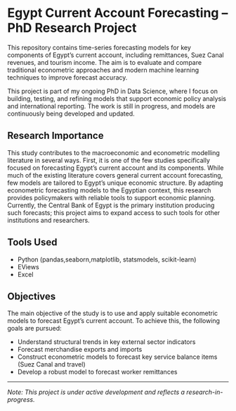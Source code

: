 # Egypt Current Account Forecasting – PhD Research Project

This repository contains time-series forecasting models for key components of Egypt’s current account, including remittances, Suez Canal revenues, and tourism income. The aim is to evaluate and compare traditional econometric approaches and modern machine learning techniques to improve forecast accuracy.

This project is part of my ongoing PhD in Data Science, where I focus on building, testing, and refining models that support economic policy analysis and international reporting. The work is still in progress, and models are continuously being developed and updated.

## Research Importance

This study contributes to the macroeconomic and econometric modelling literature in several ways. First, it is one of the few studies specifically focused on forecasting Egypt’s current account and its components. While much of the existing literature covers general current account forecasting, few models are tailored to Egypt’s unique economic structure. By adapting econometric forecasting models to the Egyptian context, this research provides policymakers with reliable tools to support economic planning. Currently, the Central Bank of Egypt is the primary institution producing such forecasts; this project aims to expand access to such tools for other institutions and researchers.

## Tools Used

- Python (pandas,seaborn,matplotlib, statsmodels, scikit-learn)
- EViews
- Excel

## Objectives

The main objective of the study is to use and apply suitable econometric models to forecast Egypt’s current account. To achieve this, the following goals are pursued:

- Understand structural trends in key external sector indicators
- Forecast merchandise exports and imports
- Construct econometric models to forecast key service balance items (Suez Canal and travel)
- Develop a robust model to forecast worker remittances

---

*Note: This project is under active development and reflects a research-in-progress.*
